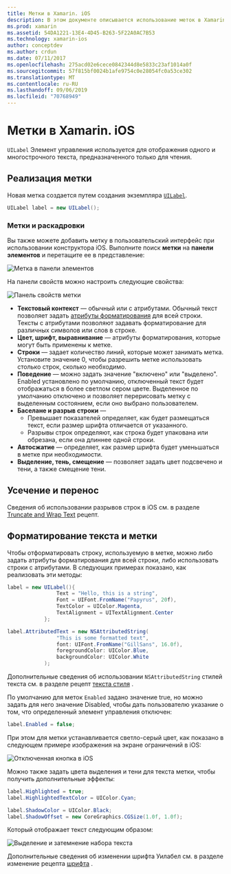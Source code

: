 ```yaml
---
title: Метки в Xamarin. iOS
description: В этом документе описывается использование меток в Xamarin. iOS. В нем описывается создание меток программным способом и с помощью конструктора iOS.
ms.prod: xamarin
ms.assetid: 54DA1221-13E4-4D45-B263-5F22A0AC7B53
ms.technology: xamarin-ios
author: conceptdev
ms.author: crdun
ms.date: 07/11/2017
ms.openlocfilehash: 275acd02e6cece0842344d8e5833c23af1014a0f
ms.sourcegitcommit: 57f815bf0024b1afe9754c0e28054fc0a53ce302
ms.translationtype: MT
ms.contentlocale: ru-RU
ms.lasthandoff: 09/06/2019
ms.locfileid: "70768949"
---
```

# <a name="labels-in-xamarinios"></a>Метки в Xamarin. iOS

`UILabel` Элемент управления используется для отображения одного и многострочного текста, предназначенного только для чтения.

## <a name="implementing-a-label"></a>Реализация метки

Новая метка создается путем создания экземпляра [`UILabel`](xref:UIKit.UILabel).

```csharp
UILabel label = new UILabel();
```

### <a name="labels-and-storyboards"></a>Метки и раскадровки

Вы также можете добавить метку в пользовательский интерфейс при использовании конструктора iOS. Выполните поиск **метки** на **панели элементов** и перетащите ее в представление:

![Метка в панели элементов](labels-images/image3.png)

На панели свойств можно настроить следующие свойства:

![Панель свойств метки](labels-images/image2.png)

- **Текстовый контекст** — обычный или с атрибутами. Обычный текст позволяет задать [атрибуты форматирования](#Formatting_Text_and_Label) для всей строки. Тексты с атрибутами позволяют задавать форматирование для различных символов или слов в строке.
- **Цвет, шрифт, выравнивание** — атрибуты форматирования, которые могут быть применены к метке.
- **Строки** — задает количество линий, которые может занимать метка. Установите значение 0, чтобы разрешить метке использовать столько строк, сколько необходимо.
- **Поведение** — можно задать значение "включено" или "выделено". Enabled установлено по умолчанию, отключенный текст будет отображаться в более светлом сером цвете. Выделенное по умолчанию отключено и позволяет перерисовать метку с выделенным состоянием, если оно выбрано пользователем.
- **Баселане и разрыв строки** —
  - Превышает показателей определяет, как будет размещаться текст, если размер шрифта отличается от указанного.
  - Разрывы строк определяют, как строка будет упакована или обрезана, если она длиннее одной строки.
- **Автосжатие** — определяет, как размер шрифта будет уменьшаться в метке при необходимости.
- **Выделение, тень, смещение** — позволяет задать цвет подсвечено и тени, а также смещение тени.

## <a name="truncating-and-wrapping"></a>Усечение и перенос

Сведения об использовании разрывов строк в iOS см. в разделе [Truncate and Wrap Text](https://github.com/xamarin/recipes/tree/master/Recipes/ios/standard_controls/labels/uilabel-truncate-wrap-text) рецепт.

<a name="Formatting_Text_and_Label"/>

## <a name="formatting-text-and-label"></a>Форматирование текста и метки

Чтобы отформатировать строку, используемую в метке, можно либо задать атрибуты форматирования для всей строки, либо использовать строки с атрибутами. В следующих примерах показано, как реализовать эти методы:

```csharp
label = new UILabel(){
                Text = "Hello, this is a string",
                Font = UIFont.FromName("Papyrus", 20f),
                TextColor = UIColor.Magenta,
                TextAlignment = UITextAlignment.Center
            };
```

```csharp
label.AttributedText = new NSAttributedString(
                "This is some formatted text",
                font: UIFont.FromName("GillSans", 16.0f),
                foregroundColor: UIColor.Blue,
                backgroundColor: UIColor.White
            );
```

Дополнительные сведения об использовании `NSAttributedString` стилей текста см. в разделе рецепт [текста стиля](https://github.com/xamarin/recipes/tree/master/Recipes/ios/standard_controls/text_field/style_text) .

По умолчанию для меток `Enabled` задано значение true, но можно задать для него значение Disabled, чтобы дать пользователю указание о том, что определенный элемент управления отключен:

```csharp
label.Enabled = false;
```

При этом для метки устанавливается светло-серый цвет, как показано в следующем примере изображения на экране ограничений в iOS:

![Отключенная кнопка в iOS](labels-images/image1.png)

Можно также задать цвета выделения и тени для текста метки, чтобы получить дополнительные эффекты:

```csharp
label.Highlighted = true;
label.HighlightedTextColor = UIColor.Cyan;

label.ShadowColor = UIColor.Black;
label.ShadowOffset = new CoreGraphics.CGSize(1.0f, 1.0f);
```

Который отображает текст следующим образом:

![Выделение и затемнение набора текста](labels-images/image4.png)

Дополнительные сведения об изменении шрифта Уилабел см. в разделе изменение рецепта [шрифта](https://github.com/xamarin/recipes/tree/master/Recipes/ios/standard_controls/labels/change_the_font) .
